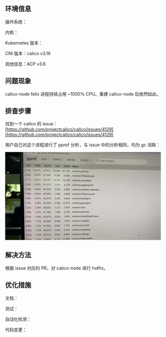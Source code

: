 环境信息
----

操作系统：

内核：

Kubernetes 版本：

CNI 版本：calico v3.16

其他信息：ACP v3.6

问题现象
----

calico-node felix 进程持续占用 ~1000% CPU。重建 calico-node 后依然如此。

排查步骤
----

找到一个 calico 的 issue：[https://github.com/projectcalico/calico/issues/4129](https://github.com/projectcalico/calico/issues/4129)

用户自己对这个进程进行了 pprof 分析，与 issue 中的分析相同，均为 gc 消耗：

![](../images/image-2023-08-09-13-12-47-677.png)

  

解决方法
----

根据 issue 对应的 PR，对 calico-node 进行 hotfix。

优化措施
----

文档：

测试：

自动化检测：

代码变更：